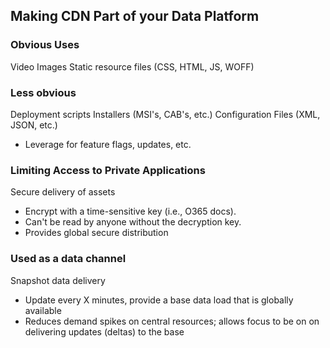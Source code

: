 Making CDN Part of your Data Platform -------------------------------------------### Obvious UsesVideoImagesStatic resource files (CSS, HTML, JS, WOFF)### Less obviousDeployment scriptsInstallers (MSI's, CAB's, etc.)Configuration Files (XML, JSON, etc.)* Leverage for feature flags, updates, etc.### Limiting Access to Private ApplicationsSecure delivery of assets* Encrypt with a time-sensitive key (i.e., O365 docs).* Can't be read by anyone without the decryption key.* Provides global secure distribution### Used as a data channelSnapshot data delivery* Update every X minutes, provide a base data load that is globally available* Reduces demand spikes on central resources; allows focus to be on on delivering updates (deltas) to the base